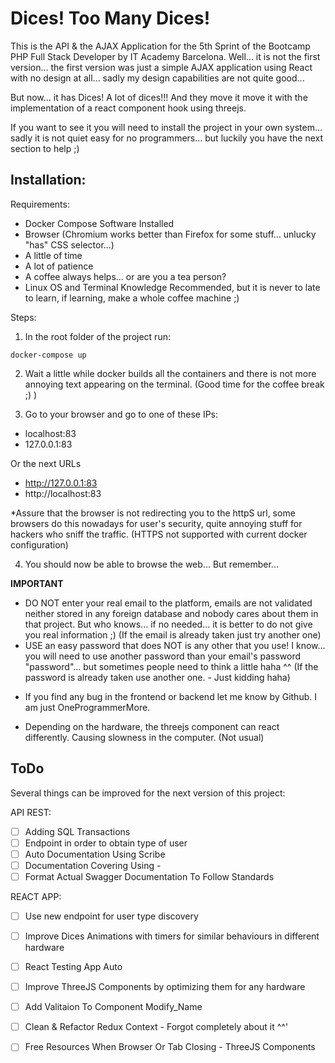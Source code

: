 # Dices! Too Many Dices!

This is the API & the AJAX Application for the 5th Sprint of the Bootcamp PHP Full Stack Developer by IT Academy Barcelona.
Well... it is not the first version... the first version was just a simple AJAX application using React with no design at all... sadly my design capabilities are not quite good...

But now... it has Dices! A lot of dices!!! And they move it move it with the implementation of a react component hook using threejs.

If you want to see it you will need to install the project in your own system... sadly it is not quiet easy for no programmers... but luckily you have the next section to help ;)

## Installation:

Requirements:
- Docker Compose Software Installed
- Browser (Chromium works better than Firefox for some stuff... unlucky "has" CSS selector...)
- A little of time
- A lot of patience
- A coffee always helps... or are you a tea person?
- Linux OS and Terminal Knowledge Recommended, but it is never to late to learn, if learning, make a whole coffee machine ;)

Steps:
1. In the root folder of the project run:
```
docker-compose up
```
2. Wait a little while docker builds all the containers and there is not more annoying text appearing on the terminal. (Good time for the coffee break ;) )

3. Go to your browser and go to one of these IPs:
  - localhost:83
  - 127.0.0.1:83

  Or the next URLs
  - http://127.0.0.1:83
  - http://localhost:83

  *Assure that the browser is not redirecting you to the httpS url, some browsers do this nowadays for user's security, quite annoying stuff for hackers who sniff the traffic. (HTTPS not supported with current docker configuration)

4. You should now be able to browse the web... But remember...

**IMPORTANT**
- DO NOT enter your real email to the platform, emails are not validated neither stored in any foreign database and nobody cares about them in that project. But who knows... if no needed... it is better to do not give you real information ;) (If the email is already taken just try another one)
- USE an easy password that does NOT is any other that you use! I know... you will need to use another password than your email's password "password"... but sometimes people need to think a little haha ^^ (If the password is already taken use another one. - Just kidding haha)


* If you find any bug in the frontend or backend let me know by Github. I am just OneProgrammerMore.

* Depending on the hardware, the threejs component can react differently. Causing slowness in the computer. (Not usual)




## ToDo
Several things can be improved for the next version of this project:

API REST:  
- [ ] Adding SQL Transactions
- [ ] Endpoint in order to obtain type of user
- [ ] Auto Documentation Using Scribe
- [ ] Documentation Covering Using -
- [ ] Format Actual Swagger Documentation To Follow Standards

REACT APP:
- [ ] Use new endpoint for user type discovery
- [ ] Improve Dices Animations with timers for similar behaviours in different hardware
- [ ] React Testing App Auto
- [ ] Improve ThreeJS Components by optimizing them for any hardware
- [ ] Add Valitaion To Component Modify_Name
- [ ] Clean & Refactor Redux Context - Forgot completely about it ^^'
- [ ] Free Resources When Browser Or Tab Closing - ThreeJS Components




